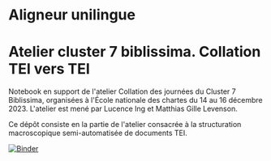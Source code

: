 # Aligneur unilingue
# Atelier cluster 7 biblissima. Collation TEI vers TEI

Notebook en support de l'atelier Collation des journées du Cluster 7 Biblissima, organisées à l'École nationale des 
chartes du 14 au 16 décembre 2023. L'atelier est mené par Lucence Ing et Matthias Gille Levenson.

Ce dépôt consiste en la partie de l'atelier consacrée à la structuration macroscopique semi-automatisée de documents TEI.

[![Binder](https://mybinder.org/badge_logo.svg)](https://mybinder.org/v2/gh/matgille/BiblissimaAlignementMacro/HEAD)


